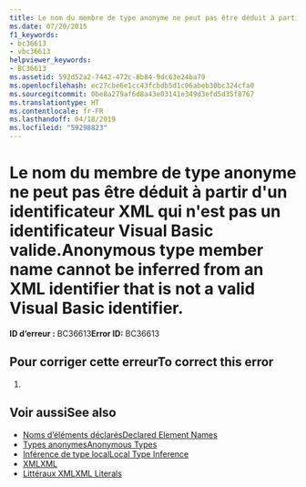 ```yaml
---
title: Le nom du membre de type anonyme ne peut pas être déduit à partir d'un identificateur XML qui n'est pas un identificateur Visual Basic valide.
ms.date: 07/20/2015
f1_keywords:
- bc36613
- vbc36613
helpviewer_keywords:
- BC36613
ms.assetid: 592d52a2-7442-472c-8b84-9dc63e24ba79
ms.openlocfilehash: ec27cbe6e1cc43fcbdb5d1c06abeb30bc324cfa0
ms.sourcegitcommit: 0be8a279af6d8a43e03141e349d3efd5d35f8767
ms.translationtype: HT
ms.contentlocale: fr-FR
ms.lasthandoff: 04/18/2019
ms.locfileid: "59298823"
---
```

# <a name="anonymous-type-member-name-cannot-be-inferred-from-an-xml-identifier-that-is-not-a-valid-visual-basic-identifier"></a><span data-ttu-id="ca0e6-102">Le nom du membre de type anonyme ne peut pas être déduit à partir d'un identificateur XML qui n'est pas un identificateur Visual Basic valide.</span><span class="sxs-lookup"><span data-stu-id="ca0e6-102">Anonymous type member name cannot be inferred from an XML identifier that is not a valid Visual Basic identifier.</span></span>
<span data-ttu-id="ca0e6-103">**ID d’erreur :** BC36613</span><span class="sxs-lookup"><span data-stu-id="ca0e6-103">**Error ID:** BC36613</span></span>  
  
## <a name="to-correct-this-error"></a><span data-ttu-id="ca0e6-104">Pour corriger cette erreur</span><span class="sxs-lookup"><span data-stu-id="ca0e6-104">To correct this error</span></span>  
  
1. 
  
## <a name="see-also"></a><span data-ttu-id="ca0e6-105">Voir aussi</span><span class="sxs-lookup"><span data-stu-id="ca0e6-105">See also</span></span>

- [<span data-ttu-id="ca0e6-106">Noms d’éléments déclarés</span><span class="sxs-lookup"><span data-stu-id="ca0e6-106">Declared Element Names</span></span>](../../visual-basic/programming-guide/language-features/declared-elements/declared-element-names.md)
- [<span data-ttu-id="ca0e6-107">Types anonymes</span><span class="sxs-lookup"><span data-stu-id="ca0e6-107">Anonymous Types</span></span>](../../visual-basic/programming-guide/language-features/objects-and-classes/anonymous-types.md)
- [<span data-ttu-id="ca0e6-108">Inférence de type local</span><span class="sxs-lookup"><span data-stu-id="ca0e6-108">Local Type Inference</span></span>](../../visual-basic/programming-guide/language-features/variables/local-type-inference.md)
- [<span data-ttu-id="ca0e6-109">XML</span><span class="sxs-lookup"><span data-stu-id="ca0e6-109">XML</span></span>](../../visual-basic/programming-guide/language-features/xml/index.md)
- [<span data-ttu-id="ca0e6-110">Littéraux XML</span><span class="sxs-lookup"><span data-stu-id="ca0e6-110">XML Literals</span></span>](../../visual-basic/language-reference/xml-literals/index.md)
